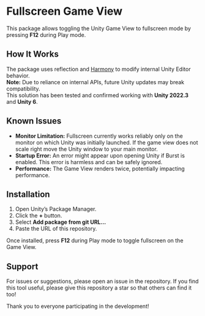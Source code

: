# Fullscreen Game View

This package allows toggling the Unity Game View to fullscreen mode by pressing **F12** during Play mode.

## How It Works

The package uses reflection and [Harmony](https://github.com/pardeike/Harmony) to modify internal Unity Editor behavior.  
**Note:** Due to reliance on internal APIs, future Unity updates may break compatibility.  
This solution has been tested and confirmed working with **Unity 2022.3** and **Unity 6**.

## Known Issues

- **Monitor Limitation:** Fullscreen currently works reliably only on the monitor on which Unity was initially launched. If the game view does not scale right move the Unity window to your main monitor. 
- **Startup Error:** An error might appear upon opening Unity if Burst is enabled. This error is harmless and can be safely ignored.
- **Performance:** The Game View renders twice, potentially impacting performance.

## Installation

1. Open Unity’s Package Manager.
2. Click the **+** button.
3. Select **Add package from git URL...**
4. Paste the URL of this repository.

Once installed, press **F12** during Play mode to toggle fullscreen on the Game View.

## Support

For issues or suggestions, please open an issue in the repository. If you find this tool useful, please give this repository a star so that others can find it too!

Thank you to everyone participating in the development!
